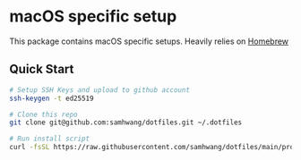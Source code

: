 # macOS specific setup

This package contains macOS specific setups. Heavily relies on [Homebrew](https://brew.sh)

## Quick Start

```bash
# Setup SSH Keys and upload to github account
ssh-keygen -t ed25519

# Clone this repo
git clone git@github.com:samhwang/dotfiles.git ~/.dotfiles

# Run install script
curl -fsSL https://raw.githubusercontent.com/samhwang/dotfiles/main/profiles/macos/install.sh | bash
```
